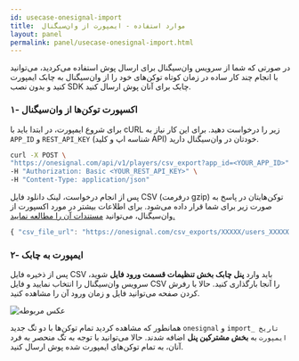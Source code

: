 ```yaml
---
id: usecase-onesignal-import
title:  موارد استفاده - ایمپورت از وان‌سیگنال
layout: panel
permalink: panel/usecase-onesignal-import.html
---
```


در صورتی که شما از سرویس وان‌سیگنال برای ارسال پوش استفاده می‌کردید، می‌توانید با انجام چند کار ساده در زمان کوتاه توکن‌های خود را از وان‌سیگنال به چابک ایمپورت کنید و بدون نصب SDK چابک برای آنان پوش ارسال کنید.

### ۱- اکسپورت توکن‌ها از وان‌سیگنال

برای شروع ایمپورت، در ابتدا باید با cURL زیر را درخواست دهید. برای این کار نیاز به `APP_ID` و `REST_API_KEY` (شناسه اپ و کلید API) خودتان در وان‌سیگنال دارید.

```bash
curl -X POST \
"https://onesignal.com/api/v1/players/csv_export?app_id=<YOUR_APP_ID>" \
-H "Authorization: Basic <YOUR_REST_API_KEY>" \
-H "Content-Type: application/json"
```

پس از انجام درخواست، لینک دانلود فایل CSV (درفرمت gzip) توکن‌هایتان در پاسخ به صورت زیر برای شما قرار داده می‌شود.
برای اطلاعات بیشتر در مورد اکسپورت از وان‌سیگنال، می‌توانید [مستندات آن را مطالعه نمایید.](https://documentation.onesignal.com/reference#csv-export)

```javascript
{ "csv_file_url": "https://onesignal.com/csv_exports/XXXXX/users_XXXXX.csv.gz" }
```

### ۲- ایمپورت به چابک

پس از ذخیره فایل CSV باید وارد **پنل چابک بخش تنظیمات قسمت ورود فایل** شوید، سرویس وان‌سیگنال را انتخاب نمایید و فایل CSV را آنجا بارگذاری کنید. حالا با رفرش کردن صفحه می‌توانید فایل و زمان ورود آن را مشاهده کنید.

![عکس مربوطه](http://uupload.ir/files/41c0_import2.gif)

همانطور که مشاهده کردید تمام توکن‌ها با دو تگ جدید `onesignal` و `import_ تاریخ ایمپورت` به **بخش مشترکین پنل** اضافه شدند. حالا می‌توانید با توجه به تگ منحصر به فرد آنان، به تمام توکن‌های ایمپورت شده پوش ارسال کنید.


